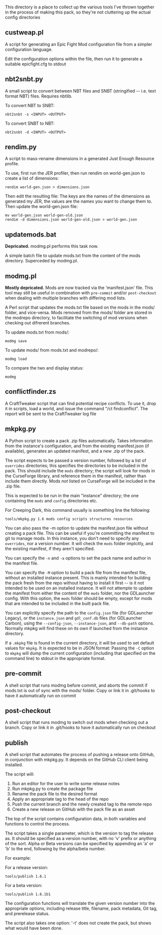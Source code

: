 This directory is a place to collect up the various tools I've thrown together
in the process of making this pack, so they're not cluttering up the actual
config directories

custweap.pl
-----------
A script for generating an Epic Fight Mod configuration file from a simpler
configuration language.

Edit the configuration options within the file, then run it to generate a
suitable epicfight.cfg to stdout

nbt2snbt.py
----------- 
A small script to convert between NBT files and SNBT (stringified -- i.e. text
format NBT) files. Requires nbtlib. 

To convert NBT to SNBT:

    nbt2snbt -s <INPUT> <OUTPUT>

To convert SNBT to NBT:

    nbt2snbt -d <INPUT> <OUTPUT>

rendim.py
---------
A script to mass-rename dimensions in a generated Just Enough Resource
profile.

To use, first run the JER profiler, then run rendim on world-gen.json to
create a list of dimensions:

    rendim world-gen.json > dimensions.json

Then edit the resulting file: The keys are the names of the dimensions as
generated my JER, the values are the names you want to change them to. Then
update the world-gen.json file:

    mv world-gen.json world-gen-old.json
    rendim -d dimensions.json world-gen-old.json > world-gen.json

updatemods.bat
--------------
**Depricated.** modmg.pl performs this task now.

A simple batch file to update mods.txt from the content of the mods directory.
Superceded by modmg.pl.

modmg.pl
--------
**Mostly depricated.** Mods are now tracked via the 'manifest.json' file. This
tool may still be useful in combination with `pre-commit` and/or
`post-checkout` when dealing with multiple branches with differing mod lists.

A Perl script that updates the mods.txt file based on the mods in the mods/
folder, and vice-versa. Mods removed from the mods/ folder are stored in the
modrepo directory, to facilitate the switching of mod versions when checking
out difrerent branches. 

To update mods.txt from mods/:

    modmg save

To update mods/ from mods.txt and modrepo/:

    modmg load

To compare the two and display status:

    modmg

conflictfinder.zs
-----------------
A CraftTweaker script that can find potential recipe conflicts. To use it, drop
it in scripts, load a world, and issue the command "/ct findconflict". The
report will be sent to the CraftTweaker log file

mkpkg.py
--------
A Python script to create a pack .zip files automatically. Takes information
from the instance's configuration, and from the existing manifest.json (if
available), generates an updated manifest, and a new .zip of the pack.

The script expects to be passed a version number, followed by a list of
`overrides` directories; this specifies the directories to be included in the
pack. This should include the `mods` directory; the script will look for mods
in the CurseForge library, and reference them in the manifest, rather than
include them directly. Mods *not* listed on CurseForge will be included in the
.zip file.

This is expected to be run in the main "instance" directory; the one containing
the `mods` and `config` directories etc.

For Creeping Dark, this command usually is something line the following:

    tools/mkpkg.py 1.6 mods config scripts structures resources 

You can also pass the -m option to update the manifest.json file without
creating a pack file. This can be useful if you're committing the manifest to
git to manage mods. In this instance, you don't need to specify any
`overrides`, nor a version number. It will check the `mods` folder implcitly,
and the existing manifest, if they aren't specified.

You can specify the `-n` and `-a` options to set the pack name and author in
the manifest file.

You can specify the `-M` option to build a pack file from the manifest file,
without an installed instance present. This is mainly intended for building the
pack fresh from the repo without having to install it first -- is it not
intended to be used on an installed instance. It will not attempte to update
the manifest from either the content of the `mods` folder, nor the GDLauncher
config.  With this option, the `mods` folder should be empty, except for mods
that are intended to be included in the built pack file. 

You can explicitly specify the path to the `config.json` file (for GDLauncher
Legacy), or the `instance.json` and `gdl_conf.db` files (for GDLauncher
Carbon), using the `--config-json`, `--instance-json`, and `--db-path` options.
Normally mkpkg will find these on its own if launched from the instance
directory.

If a `.mkpkg` file is found in the current directory, it will be used to set
default values for `mkpkg`. It is expected to be in JSON format: Passing the
`-C` option to `mkpkg` will dump the current configuration (including that
specified on the command line) to stdout in the appropriate format.

pre-commit
----------
A shell script that runs modmg before commit, and aborts the commit if mods.txt
is out of sync with the mods/ folder. Copy or link it in .git/hooks to have it
automatically run on commit

post-checkout
-------------
A shell script that runs modmg to switch out mods when checking out a branch.
Copy or link it in .git/hooks to have it automatically run on checkout

publish
-------
A shell script that automates the process of pushing a release onto GitHub, in
conjunction with mkpkg.py. It depends on the GitHub CLI client being installed.

The script will:

1) Run an editor for the user to write some release notes
2) Run mkpkg.py to create the package file
3) Rename the pack file to the desired format
4) Apply an appropriate tag to the head of the repo
5) Push the current branch and the newly created tag to the remote repo
6) Create a new release on GitHub with the pack file as an asset

The top of the script contains configuration data, in both variables and
functions to control the process.

The script takes a single parameter, which is the version to tag the release
as. It should be specified as a version number, with no 'v' prefix or anything
of the sort. Alpha or Beta versions can be specified by appending an 'a' or 'b'
to the end, following by the alpha/beta number.

For example:

For a release version:

```
tools/publish 1.6.1
```

For a beta version:
```
tools/publish 1.6.1b1
```

The configuration functions will translate the given version number into the
appropriate options, including release title, filename, pack metadata, Git tag,
and prerelease status.

The script also takes one option: '-t' does not create the pack, but shows
what would have been done.

